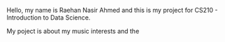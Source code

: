 Hello, my name is Raehan Nasir Ahmed and this is my project for CS210 - Introduction to Data Science. 

My poject is about my music interests and the 
